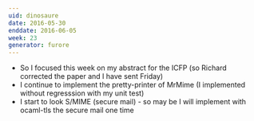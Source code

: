 ```yaml
---
uid: dinosaure
date: 2016-05-30
enddate: 2016-06-05
week: 23
generator: furore
---
```


* So I focused this week on my abstract for the ICFP (so Richard corrected the paper and I have sent Friday)
* I continue to implement the pretty-printer of MrMime (I implemented without regresssion with my unit test)
* I start to look S/MIME (secure mail) - so may be I will implement with ocaml-tls the secure mail one time

